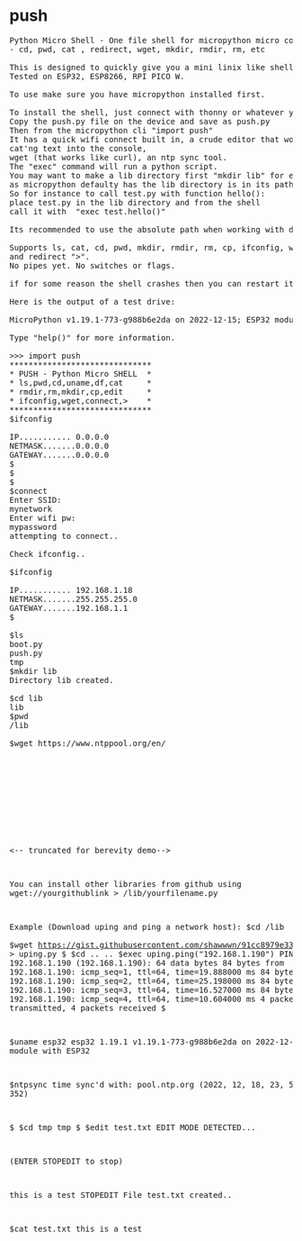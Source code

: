 # push
<pre>
Python Micro Shell - One file shell for micropython micro controllers
- cd, pwd, cat , redirect, wget, mkdir, rmdir, rm, etc

This is designed to quickly give you a mini linix like shell. 
Tested on ESP32, ESP8266, RPI PICO W.

To use make sure you have micropython installed first.

To install the shell, just connect with thonny or whatever your using to manage your microdevice.
Copy the push.py file on the device and save as push.py
Then from the micropython cli "import push"
It has a quick wifi connect built in, a crude editor that works similiar to 
cat'ng text into the console, 
wget (that works like curl), an ntp sync tool.
The "exec" command will run a python script.
You may want to make a lib directory first "mkdir lib" for exec
as micropython defaulty has the lib directory is in its path.
So for instance to call test.py with function hello():
place test.py in the lib directory and from the shell
call it with  "exec test.hello()"

Its recommended to use the absolute path when working with directories and files.

Supports ls, cat, cd, pwd, mkdir, rmdir, rm, cp, ifconfig, wget(works like curl),  
and redirect ">".
No pipes yet. No switches or flags.

if for some reason the shell crashes then you can restart it with "import push" and "push.shell()"

Here is the output of a test drive:

MicroPython v1.19.1-773-g988b6e2da on 2022-12-15; ESP32 module with ESP32

Type "help()" for more information.

>>> import push
******************************
* PUSH - Python Micro SHELL  *
* ls,pwd,cd,uname,df,cat     *
* rmdir,rm,mkdir,cp,edit     *
* ifconfig,wget,connect,>    *
******************************
$ifconfig

IP........... 0.0.0.0
NETMASK.......0.0.0.0
GATEWAY.......0.0.0.0
$
$
$
$connect
Enter SSID: 
mynetwork
Enter wifi pw: 
mypassword
attempting to connect..

Check ifconfig..

$ifconfig

IP........... 192.168.1.18
NETMASK.......255.255.255.0
GATEWAY.......192.168.1.1
$

$ls
boot.py
push.py
tmp
$mkdir lib
Directory lib created.

$cd lib
lib
$pwd
/lib

$wget https://www.ntppool.org/en/
<!DOCTYPE html>
<html lang="en">
  <head>
    
<title>pool.ntp.org: the internet cluster of ntp servers</title>

<script>
  if (!NP) var NP = {};
</script>

<link rel="stylesheet" href="https://st.pimg.net/ntppool/.g/common.v60ac5d8cf9.css" type="text/css">
 
		
<-- truncated for berevity demo-->  
  
You can install other libraries from github using wget://yourgithublink  > /lib/yourfilename.py
  
  Example (Download uping and ping a network host):
$cd /lib  
$wget https://gist.githubusercontent.com/shawwwn/91cc8979e33e82af6d99ec34c38195fb/raw/ca2e629a54abcb18b1c4f766d594507cea41289a/uping.py > uping.py
$
$cd ..
..
$exec uping.ping("192.168.1.190")
PING 192.168.1.190 (192.168.1.190): 64 data bytes
84 bytes from 192.168.1.190: icmp_seq=1, ttl=64, time=19.888000 ms
84 bytes from 192.168.1.190: icmp_seq=2, ttl=64, time=25.198000 ms
84 bytes from 192.168.1.190: icmp_seq=3, ttl=64, time=16.527000 ms
84 bytes from 192.168.1.190: icmp_seq=4, ttl=64, time=10.604000 ms
4 packets transmitted, 4 packets received
$


$uname
esp32
esp32
1.19.1
v1.19.1-773-g988b6e2da on 2022-12-15
ESP32 module with ESP32



$ntpsync
time sync'd with: pool.ntp.org
(2022, 12, 18, 23, 57, 4, 6, 352)



$
$cd tmp
tmp
$
$edit test.txt
EDIT MODE DETECTED...

(ENTER STOPEDIT to stop)

this
is
a
test
STOPEDIT
File test.txt created..

$cat test.txt
this
is
a
test


